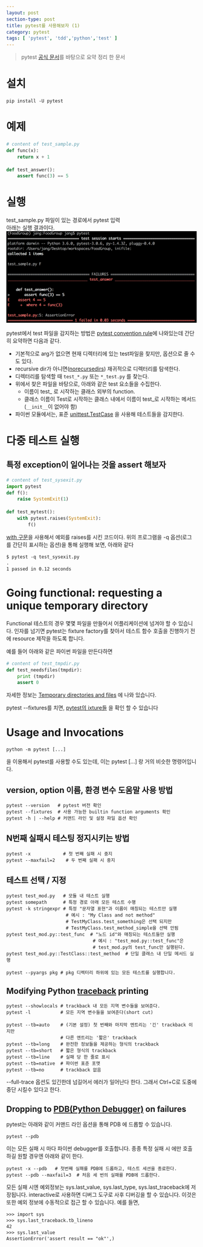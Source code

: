 ```yaml
---
layout: post
section-type: post
title: pytest를 사용해보자 (1)
category: pytest
tags: [ 'pytest', 'tdd','python','test' ]
---
```


> pytest [공식 문서](http://doc.pytest.org/en/latest/contents.html)를 바탕으로 요약 정리 한 문서

# 설치

``` text
pip install -U pytest
```

# 예제

``` python
# content of test_sample.py
def func(x):
    return x + 1

def test_answer():
    assert func(3) == 5
```

# 실행

test_sample.py 파일이 있는 경로에서 pytest 입력  
아래는 실행 결과이다.  
![실행 결과](/assets/pytest1.png)

pytest에서 test 파일을 감지하는 방법은 [pytest convention rule](http://doc.pytest.org/en/latest/goodpractices.html#test-discovery)에 나와있는데 간단히 요약하면 다음과 같다.

* 기본적으로 arg가 없으면 현재 디렉터리에 있는 test파일을 찾지만, 옵션으로 줄 수도 있다.
* recursive dir가 아니면([norecursedirs](http://doc.pytest.org/en/latest/customize.html#confval-norecursedirs)) 재귀적으로 디렉터리를 탐색한다.
* 디렉터리를 탐색할 때 ``` test_*.py ``` 또는 ``` *_test.py ``` 를 찾는다.
* 위에서 찾은 파일을 바탕으로, 아래와 같은 test 요소들을 수집한다.
  * 이름이 test_ 로 시작하는 클래스 외부의 function.
  * 클래스 이름이 Test로 시작하는 클래스 내에서 이름이 test_로 시작하는 메서드(``` __init__ ```이 없어야 함)
* 파이썬 모듈에서는, 표준 [unittest.TestCase](http://doc.pytest.org/en/latest/unittest.html#unittest-testcase) 을 사용해 테스트들을 감지한다.

# 다중 테스트 실행

## 특정 exception이 일어나는 것을 assert 해보자

``` python
# content of test_sysexit.py
import pytest
def f():
    raise SystemExit(1)

def test_mytest():
    with pytest.raises(SystemExit):
        f()
```

[with 구문](http://ingorae.tistory.com/505)을 사용해서 예외를 raises를 시킨 코드이다.
위의 프로그램을 -q 옵션(로그를 간단히 표시하는 옵션)을 통해 실행해 보면, 아래와 같다

```
$ pytest -q test_sysexit.py
.
1 passed in 0.12 seconds
```

# Going functional: requesting a unique temporary directory

Functional 테스트의 경우 몇몇 파일을 만들어서 어플리케이션에 넘겨야 할 수 있습니다. 인자를 넘기면 pytest는 fixture factory를 찾아서 테스트 함수 호출을 진행하기 전에 resource 제작을 하도록 합니다.

예를 들어 아래와 같은 파이썬 파일을 만든다하면
``` python
# content of test_tmpdir.py
def test_needsfiles(tmpdir):
    print (tmpdir)
    assert 0
```

자세한 정보는 [Temporary directories and files](http://doc.pytest.org/en/latest/tmpdir.html#tmpdir-handling)
에 나와 있습니다.

pytest --fixtures를 치면, [pytest의
ixture들](http://doc.pytest.org/en/latest/fixture.html#fixtures) 을 확인 할 수 있습니다


# Usage and Invocations
``` text
python -m pytest [...]
```
을 이용해서 pytest를 사용할 수도 있는데, 이는 pytest [...] 랑 거의 비슷한 명령어입니다.

## version, option 이름, 환경 변수 도움말 사용 방법
```
pytest --version   # pytest 버전 확인
pytest --fixtures  # 사용 가능한 builtin function arguments 확인
pytest -h | --help # 커맨드 라인 및 설정 파일 옵션 확인
```

## N번째 실패시 테스팅 정지시키는 방법

```
pytest -x            # 첫 번째 실패 시 중지
pytest --maxfail=2    # 두 번째 실패 시 중지
```

## 테스트 선택 / 지정

```
pytest test_mod.py   # 모듈 내 테스트 실행
pytest somepath      # 특정 경로 아래 모든 테스트 수행
pytest -k stringexpr # 특정 "문자열 표현"과 이름이 매칭되는 테스트만 실행  
                      # 예시 : "My Class and not method"  
                      # TestMyClass.test_something은 선택 되지만  
                      # TestMyClass.test_method_simple을 선택 안됨
pytest test_mod.py::test_func  # "노드 id"와 매칭되는 테스트들만 실행
                                # 예시 : "test_mod.py::test_func"은
                                # test_mod.py의 test_func만 실행된다.
pytest test_mod.py::TestClass::test_method  # 단일 클래스 내 단일 메서드 실행

pytest --pyargs pkg # pkg 디렉터리 하위에 있는 모든 테스트를 실행합니다.
```

## Modifying Python [traceback](https://ko.wikipedia.org/wiki/%ED%8A%B8%EB%9E%99%EB%B0%B1) printing

```
pytest --showlocals # trackback 내 모든 지역 변수들을 보여준다.
pytest -l           # 모든 지역 변수들을 보여준다(short cut)

pytest --tb=auto    # (기본 설정) 첫 번째와 마지막 엔트리는 '긴' trackback 이지만
                    # 다른 엔트리는 '짧은' trackback
pytest --tb=long    # 완전한 정보들을 제공하는 형식의 trackback
pytest --tb=short   # 짧은 형식의 trackback
pytest --tb=line    # 실패 당 한 줄로 표시
pytest --tb=native  # 파이썬 표준 포맷
pytest --tb=no      # trackback 없음
```
--full-trace 옵션도 있긴한데 넘길어서 에러가 일어난다 한다. 그래서 Ctrl+C로 도중에 중단 시킬수 있다고 한다.

## Dropping to [PDB(Python Debugger)](https://docs.python.org/3/library/pdb.html) on failures

pytest는 아래와 같이 커맨드 라인 옵션을 통해 PDB 에 드롭할 수 있습니다.
```
pytest --pdb
```
이는 모든 실패 시 마다 파이썬 debugger를 호출합니다. 종종 특정 실패 시 에만 호출하길 원할 경우엔 아래와 같이 한다.
```
pytest -x --pdb   # 첫번째 실패를 PDB에 드롭하고, 테스트 세션을 종료한다.
pytest --pdb --maxfail=3  # 처음 세 번의 실패를 PDB에 드롭한다.
```
모든 실패 시엔 예외정보는 sys.last_value, sys.last_type, sys.last_traceback에 저장됩니다. interactive로 사용하면 디버그 도구로 사후 디버깅을 할 수 있습니다. 이것은 또한 예외 정보에 수동적으로 접근 할 수 있습니다. 예를 들면,
```
>>> import sys
>>> sys.last_traceback.tb_lineno
42
>>> sys.last_value
AssertionError('assert result == "ok"',)
```
